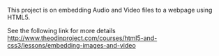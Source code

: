 This project is on embedding Audio and Video files to a webpage using HTML5.

See the following link for more details
http://www.theodinproject.com/courses/html5-and-css3/lessons/embedding-images-and-video